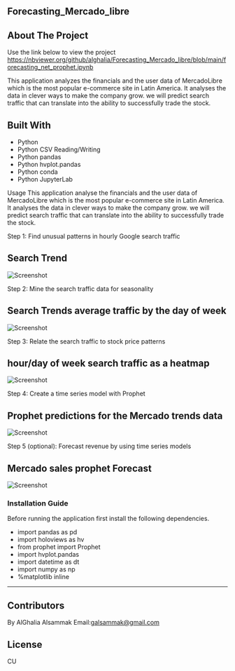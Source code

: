 ## Forecasting_Mercado_libre

## About The Project

Use the link below to view the project
https://nbviewer.org/github/alghalia/Forecasting_Mercado_libre/blob/main/forecasting_net_prophet.ipynb

This application analyzes the financials and the user data of MercadoLibre which is the most popular e-commerce site in Latin America. It analyses the data in clever ways to make the company grow. we will predict search traffic that can translate into the ability to successfully trade the stock.


## Built With

* Python
* Python CSV Reading/Writing
* Python pandas
* Python hvplot.pandas
* Python conda
* Python JupyterLab

Usage
This application analyse the financials and the user data of MercadoLibre which is the most popular e-commerce site in Latin America. It analyses the data in clever ways to make the company grow. we will predict search traffic that can translate into the ability to successfully trade the stock.

Step 1: Find unusual patterns in hourly Google search traffic

## Search Trend

![Screenshot](https://github.com/alghalia/challenge_11/blob/main/Images/Search%20Trend%20.png)

Step 2: Mine the search traffic data for seasonality

## Search Trends average traffic by the day of week 

![Screenshot](https://github.com/alghalia/challenge_11/blob/main/Images/Search%20Trends%20average%20traffic%20by%20the%20day%20of%20week%20.png)

Step 3: Relate the search traffic to stock price patterns


## hour/day of week search traffic as a heatmap

![Screenshot](https://github.com/alghalia/challenge_11/blob/main/Images/hour%3Aday%20of%20week%20search%20traffic%20as%20a%20heatmap..png)


Step 4: Create a time series model with Prophet


## Prophet predictions for the Mercado trends data

![Screenshot](https://github.com/alghalia/challenge_11/blob/main/Images/Prophet%20predictions%20for%20the%20Mercado%20trends%20data.png)


Step 5 (optional): Forecast revenue by using time series models

## Mercado sales prophet Forecast

![Screenshot](https://github.com/alghalia/challenge_11/blob/main/Images/mercado_sales_prophet_forecast.png)


### Installation Guide
Before running the application first install the following dependencies.

* import pandas as pd
* import holoviews as hv
* from prophet import Prophet
* import hvplot.pandas
* import datetime as dt
* import numpy as np
* %matplotlib inline


---
## Contributors
By AlGhalia Alsammak
Email:galsammak@gmail.com
## License
CU
